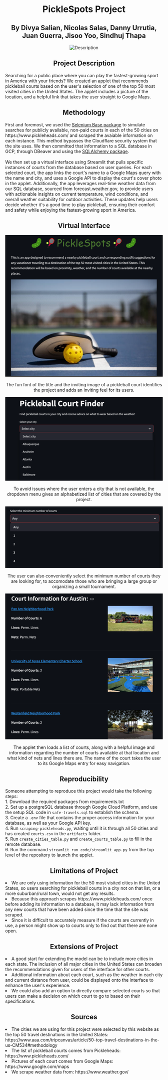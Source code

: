 <h1 align="center">PickleSpots Project</h1>
<h2 align="center">By Divya Salian, Nicolas Salas, Danny Urrutia, Juan Guerra, Jisoo Yoo, Sindhuj Thapa</h2>
<p align="center"> <img src="https://cdn.sanity.io/images/jvolei4i/production/805cc6aceadb385fe3e80f4c905591837d7a9c8b-736x586.webp" alt="Description" width="500"> </p>
<h2 align="center">Project Description</h2>
Searching for a public place where you can play the fastest-growing sport in America with your friends?  We created an applet that recommends pickleball courts based on the user's selection of one of the top 50 most visited cities in the United States.  The applet includes a picture of the location, and a helpful link that takes the user straight to Google Maps.
<h2 align="center">Methodology</h2>
First and foremost, we used the <a href="https://seleniumbase.io">Selenium Base package</a> to simulate searches for publicly available, non-paid courts in each of the 50 cities on https://www.pickleheads.com/ and scraped the avaiable information on each instance. This method bypasses the Cloudflare security system that the site uses.  We then committed that information to a SQL database in GCP, through DBeaver and using the <a href="https://www.sqlalchemy.org">SQLAlchemy package</a>.<br>
<br>
We then set up a virtual interface using Streamlit that pulls specific instances of courts from the database based on user queries. For each selected court, the app links the court's name to a Google Maps query with the name and city, and uses a Google API to display the court's cover photo in the applet. Additionally, the app leverages real-time weather data from our SQL database, sourced from forecast.weather.gov, to provide users with actionable insights on current temperature, wind conditions, and overall weather suitability for outdoor activities. These updates help users decide whether it's a good time to play pickleball, ensuring their comfort and safety while enjoying the fastest-growing sport in America. 
<h2 align="center">Virtual Interface</h2>
<img src="images/applet_title.png" alt="Screenshot of the applet's title"><br>
<p align="center">The fun font of the title and the inviting image of a pickleball court identifies the project and adds an inviting feel for its users.</p>
<img src="images/city_dropdown.png" alt="Screenshot of the city dropdown menu of the applet"><br>
<p align="center">To avoid issues where the user enters a city that is not available, the dropdown menu gives an alphabetized list of cities that are covered by the project.</p>
<img src="images/courts_dropdown.png" alt="Screenshot of the minimum courts dropdown menu of the applet"><br>
<p align="center">The user can also conveniently select the minimum number of courts they are looking for, to accomodate those who are bringing a large group or organizing a small tournament.</p>
<img src="images/results_display.png" alt="Screenshot of the results when searching for pickleball courts in Austin"><br>
<p align="center">The applet then loads a list of courts, along with a helpful image and information regarding the number of courts available at that location and what kind of nets and lines there are. The name of the court takes the user to its Google Maps entry for easy navigation.</p>
<h2 align="center">Reproducibility</h2>
Someone attempting to reproduce this project would take the following steps:<br>
1. Download the required packages from requirements.txt<br>
2. Set up a postgreSQL database through Google Cloud Platform, and use the setup SQL code in <code>safe-travels.sql</code> to establish the schema.<br>
3. Create a <code>.env</code> file that contains the proper access information for your database, as well as your Google API key.<br>
4. Run <code>scraping-pickleheads.py</code>, waiting until it is through all 50 cities and has created <code>courts.csv</code> in the <code>artifacts</code> folder.<br>
5. Run <code>create_cities_table.py</code> and <code>create_courts_table.py</code> to fill in the remote database.<br>
6. Run the command <code>streamlit run code/streamlit_app.py</code> from the top level of the repository to launch the applet.<br>
<h2 align="center">Limitations of Project</h2>
<li>We are only using information for the 50 most visited cities in the United States, so users searching for pickleball courts in a city not on that list, or a more suburban/rural town, would not get any results.</li>
<li>Because this approach scrapes https://www.pickleheads.com/ once before adding its information to a database, it may lack information from any new courts that have been added since the time that the site was scraped.</li>
<li>Since it is difficult to accurately measure if the courts are currently in use, a person might show up to courts only to find out that there are none open.</li>
<h2 align="center">Extensions of Project</h2>
<li>A good start for extending the model can be to include more cities in each state. The inclusion of all major cities in the United States can broaden the recommendations given for users of the interface for other courts.</li>
<li>Additional information about each court, such as the weather in each city and current distance from user, could be displayed onto the interface to enhance the user's experience.</li>
<li>We could also add an option to directly compare selected courts so that users can make a decision on which court to go to based on their specifications.</li>
<h2 align="center">Sources</h2>
<li>The cities we are using for this project were selected by this website as the top 50 travel destinations in the United States: https://www.aaa.com/tripcanvas/article/50-top-travel-destinations-in-the-us-CM534#methodology</li>
<li>The list of pickleball courts comes from Pickleheads: https://www.pickleheads.com/</li>
<li>Pictures of each court comes from Google Maps: https://www.google.com/maps</li>
<li>We scrape weather data from: https://www.weather.gov/</li>
